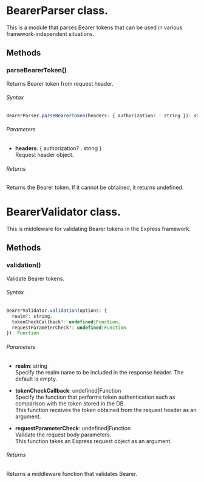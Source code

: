 # BearerParser class.

This is a module that parses Bearer tokens that can be used in various framework-independent situations.

## Methods

### parseBearerToken()

Returns Bearer token from request header.

###### Syntax
```js
BearerParser.parseBearerToken(headers: { authorization? : string }): string|undefined
```

###### Parameters
- __headers__: { authorization? : string }  
    Request header object.

###### Returns
Returns the Bearer token. If it cannot be obtained, it returns undefined.

# BearerValidator class.

This is middleware for validating Bearer tokens in the Express framework.

## Methods

### validation()

Validate Bearer tokens.

###### Syntax
```js
BearerValidator.validation(options: {
  realm?: string,
  tokenCheckCallback?: undefined|Function,
  requestParameterCheck?: undefined|Function
}): Function
```

###### Parameters
- __realm__: string  
    Specify the realm name to be included in the response header. The default is empty.

- __tokenCheckCallback__: undefined|Function  
    Specify the function that performs token authentication such as comparison with the token stored in the DB.  
    This function receives the token obtained from the request header as an argument.

- __requestParameterCheck__: undefined|Function  
    Validate the request body parameters.  
    This function takes an Express request object as an argument.

###### Returns
Returns a middleware function that validates Bearer.


